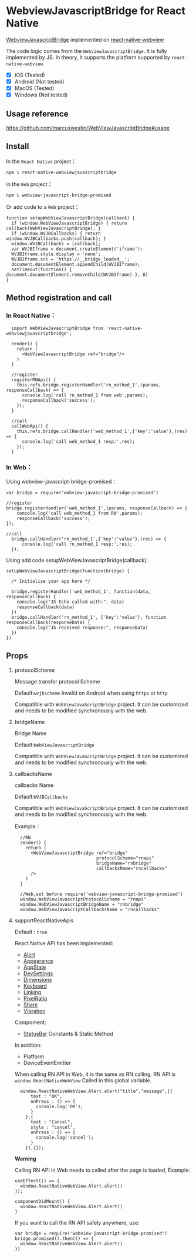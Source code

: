 # WebviewJavascriptBridge for React Native
  [WebviewJavascriptBridge](https://github.com/marcuswestin/WebViewJavascriptBridge) implemented on [react-native-webview](https://github.com/react-native-community/react-native-webview)
  
  The code logic comes from the `WebviewJavascriptBridge`. It is fully implemented by JS. In theory, it supports the platform supported by `react-native-webview`.
  
  - [x] iOS (Tested)
  - [x] Android (Not tested)
  - [x] MacOS (Tested)
  - [x] Windows (Not tested)

## Usage reference
  https://github.com/marcuswestin/WebViewJavascriptBridge#usage

## Install
  In the `React Native` project：
  ```
  npm i react-native-webviewjavascriptbridge
  ```

  in the `Web` project：
  ```
  npm i webview-javascript-bridge-promised
  ```
  
  Or add code to a `Web` project：
  
  ```
  function setupWebViewJavascriptBridge(callback) {
    if (window.WebViewJavascriptBridge) { return callback(WebViewJavascriptBridge); }
    if (window.WVJBCallbacks) { return window.WVJBCallbacks.push(callback); }
    window.WVJBCallbacks = [callback];
    var WVJBIframe = document.createElement('iframe');
    WVJBIframe.style.display = 'none';
    WVJBIframe.src = 'https://__bridge_loaded__';
    document.documentElement.appendChild(WVJBIframe);
    setTimeout(function() { document.documentElement.removeChild(WVJBIframe) }, 0)
  }
  ```
## Method registration and call
### In React Native：
```
  import WebViewJavascriptBridge from 'react-native-webviewjavascriptbridge';
  
  render() {
    return (
      <WebViewJavascriptBridge ref="bridge"/>
    )
  }
  
  //register
  registerRNApi() {
    this.refs.bridge.registerHandler('rn_method_1',(params, responseCallback) => {
      console.log('call rn_method_1 from web',params);
      responseCallback('success');
    });
  }
  
  //call
  callWebApi() {
    this.refs.bridge.callHandler('web_method_1',{'key':'value'},(res) => {
      console.log('call web_method_1 resp:',res);
    });
  }

```
### In Web：

  Using webview-javascript-bridge-promised：
  
  ```
  var bridge = require('webview-javascript-bridge-promised')

  //register
  bridge.registerHandler('web_method_1',(params, responseCallback) => {
      console.log('call web_method_1 from RN',params);
      responseCallback('success');
  });

  //call
    bridge.callHandler('rn_method_1',{'key':'value'},(res) => {
        console.log('call rn_method_1 resp:',res);
    }); 

  ```
  
  Using add code setupWebViewJavascriptBridge(callback):
  
  ```
  setupWebViewJavascriptBridge(function(bridge) {

    /* Initialize your app here */

    bridge.registerHandler('web_method_1', function(data, responseCallback) {
      console.log("JS Echo called with:", data)
      responseCallback(data)
    })
    bridge.callHandler('rn_method_1', {'key':'value'}, function responseCallback(responseData) {
      console.log("JS received response:", responseData)
    })
  })
  ```

## Props
1. protocolScheme

      Message transfer protocol Scheme
      
      Default:`wvjbscheme`  Invalid on Android when using  `https` or `http`
      
      Compatible with `WebViewJavaScriptBridge` project. It can be customized and needs to be modified synchronously with the web.
   
2. bridgeName

      Bridge Name
      
      Default:`WebViewJavascriptBridge`
      
      Compatible with `WebViewJavaScriptBridge` project. It can be customized and needs to be modified synchronously with the web.

3. callbacksName

      callbacks Name
      
      Default:`WVJBCallbacks`
      
      Compatible with `WebViewJavaScriptBridge` project. It can be customized and needs to be modified synchronously with the web.
  
    Example：
    
    ```
      //RN
      render() {
        return (
          <WebViewJavascriptBridge ref="bridge" 
                                   protocolScheme="rnapi" 
                                   bridgeName="rnbridge" 
                                   callbacksName="rncallbacks"
          />
        )
      } 

      //Web,set before require('webview-javascript-bridge-promised')
      window.WebViewJavascriptProtocolScheme = "rnapi"
      window.WebViewJavascriptBridgeName = "rnbridge"
      window.WebViewJavascriptCallbacksName = "rncallbacks"
    ```
  
4. supportReactNativeApis

    Default : `true`

    React Native API has been implemented:
  
      - [Alert](https://reactnative.dev/docs/alert)
      - [Appearance](https://reactnative.dev/docs/appearance)
      - [AppState](https://reactnative.dev/docs/appstate)
      - [DevSettings](https://reactnative.dev/docs/devsettings)
      - [Dimensions](https://reactnative.dev/docs/dimensions)
      - [Keyboard](https://reactnative.dev/docs/keyboard)
      - [Linking](https://reactnative.dev/docs/linking)
      - [PixelRatio](https://reactnative.dev/docs/pixelratio)
      - [Share](https://reactnative.dev/docs/share)
      - [Vibration](https://reactnative.dev/docs/vibration)
  
    Compoment:
      - [StatusBar](https://reactnative.dev/docs/statusbar) Constants & Static Method
    
    In addition:
   
      - Platform
      - DeviceEventEmitter

    When calling RN API in Web, it is the same as RN calling, RN API is `window.ReactNativeWebView` Called in this global variable.
    
    ```
      window.ReactNativeWebView.Alert.alert("title","message",[{
          text : "OK",
          onPress : () => {
            console.log('OK');
          }
        },{
          text : "Cancel",
          style : "cancel",
          onPress : () => {
            console.log('cancel');
          }
        }],{});
    ```
    
    **Warning**
      
    Calling RN API in Web needs to called after the page is loaded, Example:
    
    ```
    useEffect(() => {
      window.ReactNativeWebView.Alert.alert()
    });
    
    componentDidMount() {
      window.ReactNativeWebView.Alert.alert()
    }
    ```
    
    If you want to call the RN API safely anywhere, use:
    
    ```
    var bridge = require('webview-javascript-bridge-promised')
    bridge.promised().then(() => {
      window.ReactNativeWebView.Alert.alert()
    })
    ```
